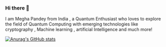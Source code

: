 ### Hi there 👋

I am Megha Pandey from India , a Quantum Enthusiast who loves to explore the field of Quantum Computing with emerging technologies like cryptography , Machine learning , artificial Intelligence and much more!

[![Anurag's GitHub stats](https://github-readme-stats.vercel.app/api?username=megha0304)](https://github.com/megha0304/github-readme-stats)
